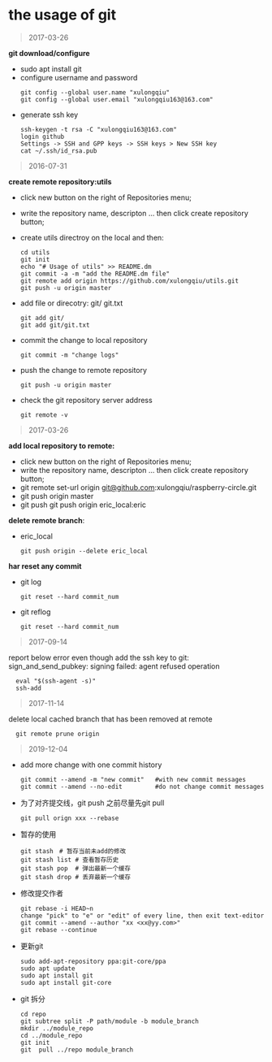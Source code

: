 # the usage of git

> 2017-03-26

**git download/configure**
* sudo apt install git
* configure username and password
  ```
  git config --global user.name "xulongqiu"
  git config --global user.email "xulongqiu163@163.com"
  ```
* generate ssh key
  ```
  ssh-keygen -t rsa -C "xulongqiu163@163.com"
  login github
  Settings -> SSH and GPP keys -> SSH keys > New SSH key
  cat ~/.ssh/id_rsa.pub
  ```

> 2016-07-31

**create remote repository:utils**
* click new button on the right of Repositories menu;
* write the repository name, descripton ... then click create repository button;
* create utils directroy on the local and then:
  ```
  cd utils
  git init
  echo "# Usage of utils" >> README.dm
  git commit -a -m "add the README.dm file"
  git remote add origin https://github.com/xulongqiu/utils.git
  git push -u origin master
  ```

* add file or direcotry: git/ git.txt
  ```
  git add git/
  git add git/git.txt
  ```

* commit the change to local repository
  ```
  git commit -m "change logs"
  ```

* push the change to remote repository
  ```
  git push -u origin master
  ```

* check the git repository server address
  ```
  git remote -v
  ```

> 2017-03-26

**add local repository to remote:**
* click new button on the right of Repositories menu;
* write the repository name, descripton ... then click create repository button;
* git remote set-url origin git@github.com:xulongqiu/raspberry-circle.git
* git push origin master
* git push git push origin eric_local:eric

**delete remote branch**:
* eric_local
  ```
  git push origin --delete eric_local
  ```

**har reset any commit**
* git log
  ```
  git reset --hard commit_num
  ```
* git reflog
  ```
  git reset --hard commit_num
  ```

> 2017-09-14

report below error even though add the ssh key to git:
sign_and_send_pubkey: signing failed: agent refused operation
```
  eval "$(ssh-agent -s)"
  ssh-add
```

> 2017-11-14

delete local cached branch that has been removed at remote
```
  git remote prune origin
```

> 2019-12-04
* add more change with one commit history
  ```
  git commit --amend -m "new commit"   #with new commit messages
  git commit --amend --no-edit         #do not change commit messages
  ```
* 为了对齐提交线，git push 之前尽量先git pull
  ```
  git pull orign xxx --rebase
  ```
* 暂存的使用
  ```
  git stash　# 暂存当前未add的修改
  git stash list # 查看暂存历史
  git stash pop  # 弹出最新一个缓存
  git stash drop # 丢弃最新一个缓存
  ```
* 修改提交作者
  ```
  git rebase -i HEAD~n
  change "pick" to "e" or "edit" of every line, then exit text-editor
  git commit --amend --author "xx <xx@yy.com>"
  git rebase --continue
  ```

* 更新git
  ```
  sudo add-apt-repository ppa:git-core/ppa
  sudo apt update
  sudo apt install git
  sudo apt install git-core
  ```

* git 拆分
  ```
  cd repo
  git subtree split -P path/module -b module_branch
  mkdir ../module_repo
  cd ../module_repo
  git init
  git  pull ../repo module_branch
  ```
